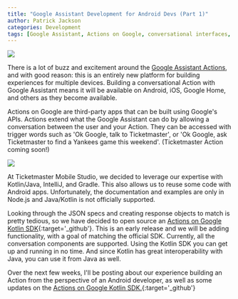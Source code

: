 ```yaml
---
title: "Google Assistant Development for Android Devs (Part 1)"
author: Patrick Jackson
categories: Development
tags: [Google Assistant, Actions on Google, conversational interfaces, Android, Kotlin]
---
```



![](https://storage.googleapis.com/banjotms.appspot.com/assistant_surfaces.png)

There is a lot of buzz and excitement around the [Google Assistant Actions](https://developers.google.com/actions/), and with good reason:  this is an entirely new platform for building experiences for multiple devices.  Building a conversational Action with Google Assistant means it will be available on Android, iOS, Google Home, and others as they become available.

<!--more-->

Actions on Google are third-party apps that can be built using Google's APIs.  Actions extend what the Google Assistant can do by allowing a conversation between the user and your Action.  They can be accessed with trigger words such as 'Ok Google, talk to Ticketmaster', or 'Ok Google, ask Ticketmaster to find a Yankees game this weekend'. (Ticketmaster Action coming soon!)

![](https://storage.googleapis.com/banjotms.appspot.com/basic_card_300.png)

At Ticketmaster Mobile Studio, we decided to leverage our expertise with Kotlin/Java, IntelliJ, and Gradle.  This also allows us to reuse some code with Android apps.  Unfortunately, the documentation and examples are only in Node.js and Java/Kotlin is not officially supported.

Looking through the JSON specs and creating response objects to match is pretty tedious, so we have decided to open source an [Actions on Google Kotlin SDK](https://github.com/TicketmasterMobileStudio/actions-on-google-kotlin){:target='_github'}.  This is an early release and we will be adding functionality, with a goal of matching the official SDK.  Currently, all the conversation components are supported.  Using the Kotlin SDK you can get up and running in no time.  And since Kotlin has great interoperability with Java, you can use it from Java as well.

 
Over the next few weeks, I'll be posting about our experience building an Action from the perspective of an Android developer, as well as some updates on the [Actions on Google Kotlin SDK.](https://github.com/TicketmasterMobileStudio/actions-on-google-kotlin){:target='_github'}
